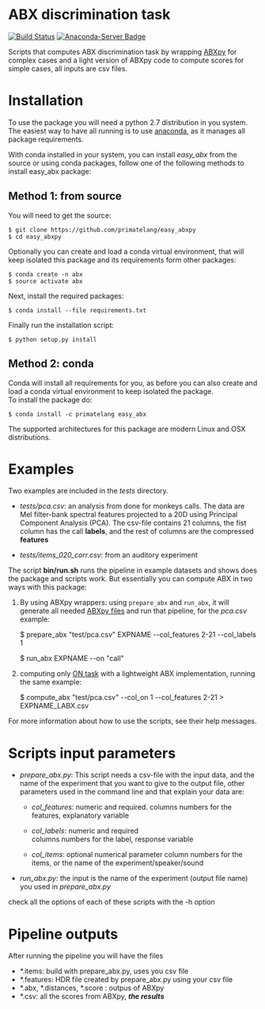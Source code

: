 # ABX discrimination task
[![Build Status](https://travis-ci.org/primatelang/easy_abxpy.svg?branch=master)](https://travis-ci.org/primatelang/easy_abxpy)
[![Anaconda-Server Badge](https://anaconda.org/primatelang/easy_abx/badges/installer/conda.svg)](https://conda.anaconda.org/primatelang)

Scripts that computes ABX discrimination task by wrapping
[ABXpy](https://github.com/bootphon/ABXpy) for complex cases
and a light version of ABXpy code to compute scores for simple cases, 
all inputs are csv files.


# Installation

To use the package you will need a python 2.7 distribution in you system.
The easiest way to have all running is to use
[anaconda](https://www.anaconda.com/download/), as it manages all package
requirements.

With conda installed in your system, you can install *easy_abx* from the
source or using conda packages, follow one of the following methods to 
install easy_abx package:


## Method 1: from source 

You will need to get the source:

    $ git clone https://github.com/primatelang/easy_abxpy
    $ cd easy_abxpy

Optionally you can create and load a conda virtual environment, that 
will keep isolated this package and its requirements form other packages:


    $ conda create -n abx 
	$ source activate abx

Next, install the required packages:

	$ conda install --file requirements.txt

Finally run the installation script:

    $ python setup.py install

## Method 2: conda

Conda will install all requirements for you, as before you can also create 
and load a conda virtual environment to keep isolated the package.  
To install the package do:

    $ conda install -c primatelang easy_abx

The supported architectures for this package are modern Linux and OSX distributions.


# Examples

Two examples are included in the *tests* directory. 

- *tests/pca.csv*: an analysis from done for monkeys calls. The data are Mel filter-bank
spectral features projected to a 20D using Principal Component Analysis (PCA). The 
csv-file contains 21 columns, the fist column has the call **labels**, and the rest 
of columns are the compressed **features** 
  
- *tests/items_020_corr.csv*: from an auditory experiment 


The script **bin/run.sh** runs the pipeline in example datasets and shows does the 
package and scripts work. But essentially you can compute ABX in two ways with this 
package:

1. By using ABXpy wrappers: using `prepare_abx` and `run_abx`, it will generate 
all needed [ABXpy files](http://abxpy.readthedocs.io/en/latest/ABXpy.html#the-pipeline)
and run that pipeline, for the *pca.csv* example:

    $ prepare_abx "test/pca.csv" EXPNAME --col_features 2-21 --col_labels 1
    
    $ run_abx EXPNAME --on "call"

2. computing only [ON task](http://abxpy.readthedocs.io/en/latest/ABXpy.html#ABXpy.task.Task)
with a lightweight ABX implementation, running the same example:

    $ compute_abx "test/pca.csv" --col_on 1 --col_features 2-21 > EXPNAME_LABX.csv

For more information about how to use the scripts, see their help messages.


# Scripts input parameters

- *prepare_abx.py*: This script needs a csv-file with the input data, and the name 
of the experiment that you want to give to the output file, other parameters used in
the command line and that explain your data are:

	- *col_features*: numeric and required. 
           columns numbers for the features, explanatory variable  

	- *col_labels*: numeric and required  
           columns numbers for the label, response variable 
	
    - *col_items*: optional numerical parameter
           column numbers for the items, or the name of the experiment/speaker/sound
	
- *run_abx.py*: the input is the name of the experiment (output file name) 
you used in *prepare_abx.py*
 
check all the options of each of these scripts with the -h option


# Pipeline outputs

After running the pipeline you will have the files

- *.items: build with prepare_abx.py, uses you csv file
- *.features: HDR file created by prepare_abx.py using your csv file 
- *.abx, *.distances, *.score : outpus of ABXpy 
- *.csv: all the scores from ABXpy, ***the results***

